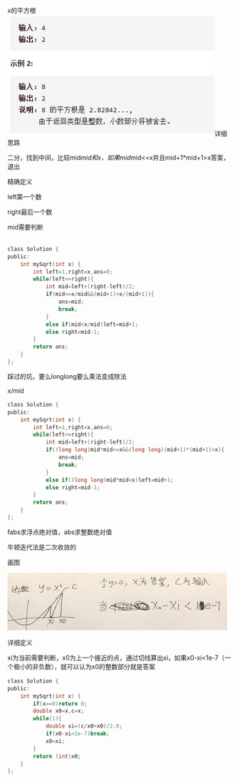 x的平方根![img](image/1627548030375.png)详细思路

二分，找到中间，比较mid*mid和x，如果mid*mid<=x并且mid+1*mid+1>x答案，退出

精确定义

left第一个数

right最后一个数

mid需要判断

```c

class Solution {
public:
    int mySqrt(int x) {
        int left=1,right=x,ans=0;
        while(left<=right){
            int mid=left+(right-left)/2;
            if(mid<=x/mid&&(mid+1)>x/(mid+1)){
                ans=mid;
                break;
            }
            else if(mid<x/mid)left=mid+1;
            else right=mid-1;
        }
        return ans;
    }
};
```



踩过的坑，要么longlong要么乘法变成除法

x/mid

```c
class Solution {
public:
    int mySqrt(int x) {
        int left=1,right=x,ans=0;
        while(left<=right){
            int mid=left+(right-left)/2;
            if((long long)mid*mid<=x&&(long long)(mid+1)*(mid+1)>x){
                ans=mid;
                break;
            }
            else if((long long)mid*mid<x)left=mid+1;
            else right=mid-1;
        }
        return ans;
    }
};

```

fabs求浮点绝对值，abs求整数绝对值

牛顿迭代法是二次收敛的

画图

![img](image/1627561281640.png)

详细定义

xi为当前需要判断，x0为上一个接近的点，通过切线算出xi，如果x0-xi<1e-7（一个极小的非负数），就可以认为x0的整数部分就是答案

```c
class Solution {
public:
    int mySqrt(int x) {
        if(x==0)return 0;
        double x0=x,c=x;
        while(1){
            double xi=(c/x0+x0)/2.0;
            if(x0-xi<1e-7)break;
            x0=xi;
        }
        return (int)x0;
    }
};
```

